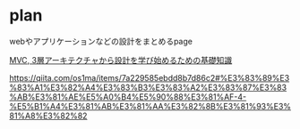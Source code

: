 # plan

webやアプリケーションなどの設計をまとめるpage

[MVC, 3層アーキテクチャから設計を学び始めるための基礎知識](https://qiita.com/os1ma/items/7a229585ebdd8b7d86c2)


https://qiita.com/os1ma/items/7a229585ebdd8b7d86c2#%E3%83%89%E3%83%A1%E3%82%A4%E3%83%B3%E3%83%A2%E3%83%87%E3%83%AB%E3%81%AE%E5%A0%B4%E5%90%88%E3%81%AF-4-%E5%B1%A4%E3%81%AB%E3%81%AA%E3%82%8B%E3%81%93%E3%81%A8%E3%82%82